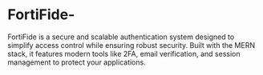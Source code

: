 # FortiFide-
FortiFide is a secure and scalable authentication system designed to simplify access control while ensuring robust security. Built with the MERN stack, it features modern tools like 2FA, email verification, and session management to protect your applications.
